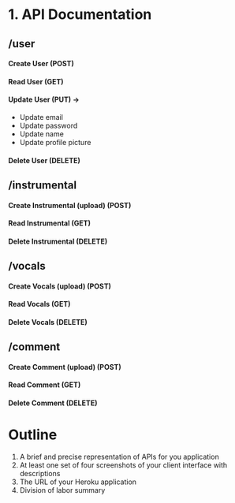 # 1. API Documentation

## /user

#### Create User (POST)

#### Read User (GET)

#### Update User (PUT) ->

- Update email
- Update password
- Update name
- Update profile picture

#### Delete User (DELETE)

## /instrumental

#### Create Instrumental (upload) (POST)

#### Read Instrumental (GET)

#### Delete Instrumental (DELETE)

## /vocals

#### Create Vocals (upload) (POST)

#### Read Vocals (GET)

#### Delete Vocals (DELETE)

## /comment

#### Create Comment (upload) (POST)

#### Read Comment (GET)

#### Delete Comment (DELETE)

# Outline

1. A brief and precise representation of APIs for you application
2. At least one set of four screenshots of your client interface with descriptions
3. The URL of your Heroku application
4. Division of labor summary

